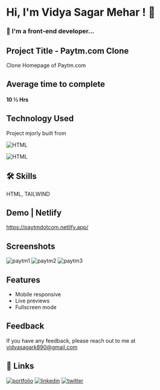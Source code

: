 
# Hi, I'm Vidya Sagar Mehar ! 👋


### 🚀 I'm a front-end developer...



## Project Title - Paytm.com Clone

Clone Homepage of Paytm.com

## Average time to complete
#### 10 ½ Hrs




## Technology Used

Project mjorly built from

![HTML](https://img.shields.io/badge/FirstTech-TAILWIND-orange)

![HTML](https://img.shields.io/badge/SecondTech-HTML-blue)

## 🛠 Skills
HTML, TAILWIND

## Demo | Netlify
https://paytmdotcom.netlify.app/


## Screenshots
![paytm1](https://user-images.githubusercontent.com/92782806/185618766-18b73982-2bcc-4a73-903c-ad4fa2406e3c.png)
![paytm2](https://user-images.githubusercontent.com/92782806/185618799-56a3b438-f61a-4b13-9210-488031241aab.png)
![paytm3](https://user-images.githubusercontent.com/92782806/185618875-bad54c48-a68a-4eb1-9221-099bcd357ac5.png)


## Features

- Mobile responsive
- Live previews
- Fullscreen mode


## Feedback

If you have any feedback, please reach out to me at vidyasagark890@gmail.com


## 🔗 Links
[![portfolio](https://img.shields.io/badge/my_portfolio-000?style=for-the-badge&logo=ko-fi&logoColor=white)](https://www.findcoder.io/u/vidyasagarmehar)
[![linkedin](https://img.shields.io/badge/linkedin-0A66C2?style=for-the-badge&logo=linkedin&logoColor=white)](https://www.linkedin.com/)
[![twitter](https://img.shields.io/badge/twitter-1DA1F2?style=for-the-badge&logo=twitter&logoColor=white)](https://twitter.com/Cherry_Reyans)

